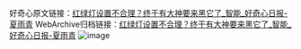 好奇心原文链接：[红绿灯设置不合理？终于有大神要来黑它了_智能_好奇心日报-夏雨青](https://www.qdaily.com/articles/1974.html)
WebArchive归档链接：[红绿灯设置不合理？终于有大神要来黑它了_智能_好奇心日报-夏雨青](http://web.archive.org/web/20190623150120/https://www.qdaily.com/articles/1974.html)
![image](http://ww3.sinaimg.cn/large/007d5XDply1g3vbv3sdvnj30u036qe81)